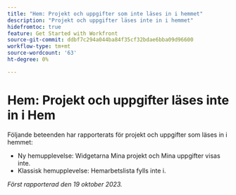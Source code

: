 ```yaml
---
title: "Hem: Projekt och uppgifter som inte läses in i hemmet"
description: "Projekt och uppgifter läses inte in i hemmet"
hidefromtoc: true
feature: Get Started with Workfront
source-git-commit: ddbf7c294a044ba84f35cf32bdae6bba09d96600
workflow-type: tm+mt
source-wordcount: '63'
ht-degree: 0%

---
```



# Hem: Projekt och uppgifter läses inte in i Hem

Följande beteenden har rapporterats för projekt och uppgifter som läses in i hemmet:

* Ny hemupplevelse: Widgetarna Mina projekt och Mina uppgifter visas inte.
* Klassisk hemupplevelse: Hemarbetslista fylls inte i.

_Först rapporterad den 19 oktober 2023._
